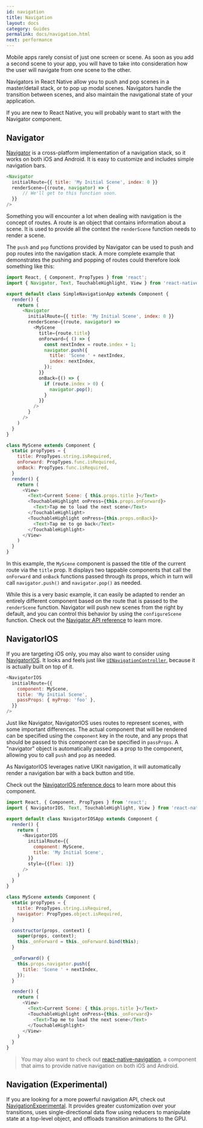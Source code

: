 ```yaml
---
id: navigation
title: Navigation
layout: docs
category: Guides
permalink: docs/navigation.html
next: performance
---
```


Mobile apps rarely consist of just one screen or scene. As soon as you add a second scene to your app, you will have to take into consideration how the user will navigate from one scene to the other.

Navigators in React Native allow you to push and pop scenes in a master/detail stack, or to pop up modal scenes. Navigators handle the transition between scenes, and also maintain the navigational state of your application.

If you are new to React Native, you will probably want to start with the Navigator component.

## Navigator

[Navigator](docs/navigator.html) is a cross-platform implementation of a navigation stack, so it works on both iOS and Android. It is easy to customize and includes simple navigation bars.

```js
<Navigator
  initialRoute={{ title: 'My Initial Scene', index: 0 }}
  renderScene={(route, navigator) => {
      // We'll get to this function soon.
  }}
/>
```

Something you will encounter a lot when dealing with navigation is the concept of routes. A route is an object that contains information about a scene. It is used to provide all the context the `renderScene` function needs to render a scene.

The `push` and `pop` functions provided by Navigator can be used to push and pop routes into the navigation stack. A more complete example that demonstrates the pushing and popping of routes could therefore look something like this:

```js
import React, { Component, PropTypes } from 'react';
import { Navigator, Text, TouchableHighlight, View } from 'react-native';

export default class SimpleNavigationApp extends Component {
  render() {
    return (
      <Navigator
        initialRoute={{ title: 'My Initial Scene', index: 0 }}
        renderScene={(route, navigator) =>
          <MyScene
            title={route.title}
            onForward={ () => {
              const nextIndex = route.index + 1;
              navigator.push({
                title: 'Scene ' + nextIndex,
                index: nextIndex,
              });
            }}
            onBack={() => {
              if (route.index > 0) {
                navigator.pop();
              }
            }}
          />
        }
      />
    )
  }
}

class MyScene extends Component {
  static propTypes = {
    title: PropTypes.string.isRequired,
    onForward: PropTypes.func.isRequired,
    onBack: PropTypes.func.isRequired,
  }
  render() {
    return (
      <View>
        <Text>Current Scene: { this.props.title }</Text>
        <TouchableHighlight onPress={this.props.onForward}>
          <Text>Tap me to load the next scene</Text>
        </TouchableHighlight>
        <TouchableHighlight onPress={this.props.onBack}>
          <Text>Tap me to go back</Text>
        </TouchableHighlight>
      </View>
    )
  }
}
```

In this example, the `MyScene` component is passed the title of the current route via the `title` prop. It displays two tappable components that call the `onForward` and `onBack` functions passed through its props, which in turn will call `navigator.push()` and `navigator.pop()` as needed.

While this is a very basic example, it can easily be adapted to render an entirely different component based on the route that is passed to the `renderScene` function. Navigator will push new scenes from the right by default, and you can control this behavior by using the `configureScene` function. Check out the [Navigator API reference](docs/navigator.html) to learn more.

## NavigatorIOS

If you are targeting iOS only, you may also want to consider using [NavigatorIOS](docs/navigatorios.html). It looks and feels just like [`UINavigationController`](https://developer.apple.com/library/ios/documentation/UIKit/Reference/UINavigationController_Class/), because it is actually built on top of it.

```js
<NavigatorIOS
  initialRoute={{
    component: MyScene,
    title: 'My Initial Scene',
    passProps: { myProp: 'foo' },
  }}
/>
```

Just like Navigator, NavigatorIOS uses routes to represent scenes, with some important differences. The actual component that will be rendered can be specified using the `component` key in the route, and any props that should be passed to this component can be specified in `passProps`. A "navigator" object is automatically passed as a prop to the component, allowing you to call `push` and `pop` as needed.

As NavigatorIOS leverages native UIKit navigation, it will automatically render a navigation bar with a back button and title.

Check out the [NavigatorIOS reference docs](docs/navigatorios.html) to learn more about this component.

```js
import React, { Component, PropTypes } from 'react';
import { NavigatorIOS, Text, TouchableHighlight, View } from 'react-native';

export default class NavigatorIOSApp extends Component {
  render() {
    return (
      <NavigatorIOS
        initialRoute={{
          component: MyScene,
          title: 'My Initial Scene',
        }}
        style={{flex: 1}}
      />
    )
  }
}

class MyScene extends Component {
  static propTypes = {
    title: PropTypes.string.isRequired,
    navigator: PropTypes.object.isRequired,
  }

  constructor(props, context) {
    super(props, context);
    this._onForward = this._onForward.bind(this);
  }

  _onForward() {
    this.props.navigator.push({
      title: 'Scene ' + nextIndex,
    });
  }

  render() {
    return (
      <View>
        <Text>Current Scene: { this.props.title }</Text>
        <TouchableHighlight onPress={this._onForward}>
          <Text>Tap me to load the next scene</Text>
        </TouchableHighlight>
      </View>
    )
  }
}
```

> You may also want to check out [react-native-navigation](https://github.com/wix/react-native-navigation), a component that aims to provide native navigation on both iOS and Android.

## Navigation (Experimental)

If you are looking for a more powerful navigation API, check out [NavigationExperimental](https://github.com/facebook/react-native/tree/master/Examples/UIExplorer/NavigationExperimental). It provides greater customization over your transitions, uses single-directional data flow using reducers to manipulate state at a top-level object, and offloads transition animations to the GPU.
